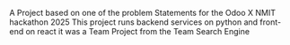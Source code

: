 A Project based on one of the problem Statements for the Odoo X NMIT hackathon 2025
This project runs backend services on python and front-end on react
it was a Team Project from the Team Search Engine

